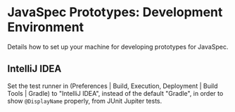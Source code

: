 # JavaSpec Prototypes: Development Environment

Details how to set up your machine for developing prototypes for JavaSpec.


## IntelliJ IDEA

Set the test runner in (Preferences | Build, Execution, Deployment | Build Tools
| Gradle) to "IntelliJ IDEA", instead of the default "Gradle", in order to show
`@DisplayName` properly, from JUnit Jupiter tests.

